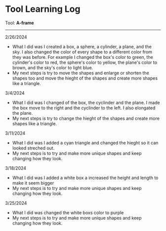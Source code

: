 # Tool Learning Log

Tool: **A-frame**

---

2/26/2024
* What I did was I created a box, a sphere, a cylinder, a plane, and the sky. I also changed the color of every shape to a different color from they was before. For example I changed the box's color to green, the cylinder's color to red, the sphere's color to yellow, the plane's color to brown, and the sky's color to light blue.
* My next steps is try to move the shapes and enlarge or shorten the shapes too and move the hieght of the shapes and create more shapes like a triangle.

3/4/2024
* What I did was I changed of the box, the cyclinder and the plane. I made the box move to the right and the cyclinder to the left. I also elongated the plane.
* My next steps is try to change the hieght of the shapes and create more shapes like a triangle.

3/11/2024
* What I did was I added a cyan triangle and changed the hieght so it can looked streched out.
* My next steps is to try and make more unique shapes and keep changing how they look.

3/18/2024
* What I did was I added a white box a increased the height and length to make it seem bigger
* My next steps is to try and make more unique shapes and keep changing how they look.

3/25/2024
* What I did was changed the white boxs color to purple 
* My next steps is to try and make more unique shapes and keep changing how they look.
